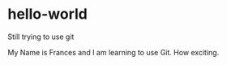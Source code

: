 # hello-world
Still trying to use git

My Name is Frances and I am learning to use Git. How exciting.
